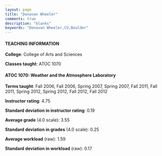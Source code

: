 ```yaml
---
layout: page
title: "Donavan Wheeler" 
comments: true
description: "blanks"
keywords: "Donavan Wheeler,CU,Boulder"
---
```

<head>
<script src="https://ajax.googleapis.com/ajax/libs/jquery/2.1.3/jquery.min.js"></script>
<script src="https://dl.dropboxusercontent.com/s/pc42nxpaw1ea4o9/highcharts.js?dl=0"></script>
<!-- <script src="../assets/js/highcharts.js"></script> -->
<style type="text/css">@font-face {
	font-family: "Bebas Neue";
	src: url(https://www.filehosting.org/file/details/544349/BebasNeue Regular.otf) format("opentype");
	}
	h1.Bebas { 
		font-family: "Bebas Neue", Verdana, Tahoma;
	}
</style>
</head>
	   
#### TEACHING INFORMATION

**College**: College of Arts and Sciences

**Classes taught**: ATOC 1070

#### ATOC 1070: Weather and the Atmosphere Laboratory

**Terms taught**: Fall 2006, Fall 2006, Spring 2007, Spring 2007, Fall 2011, Fall 2011, Spring 2012, Spring 2012, Fall 2012, Fall 2012

**Instructor rating**: 4.75

**Standard deviation in instructor rating**: 0.19

**Average grade** (4.0 scale): 3.55

**Standard deviation in grades** (4.0 scale): 0.25

**Average workload** (raw): 1.59

**Standard deviation in workload** (raw): 0.17

